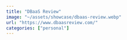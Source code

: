 ```yaml
---
title: "DBaaS Review"
image: "~/assets/showcase/dbaas-review.webp"
url: "https://www.dbaasreview.com/"
categories: ["personal"]
---
```

